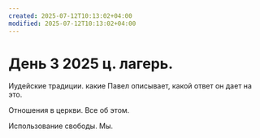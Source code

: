 ```yaml
---
created: 2025-07-12T10:13:02+04:00
modified: 2025-07-12T10:13:02+04:00
---
```


# День 3 2025 ц. лагерь.

Иудейские традиции. какие Павел описывает,   какой ответ он дает на это.


Отношения в церкви. Все об этом.

Использование свободы. Мы.
